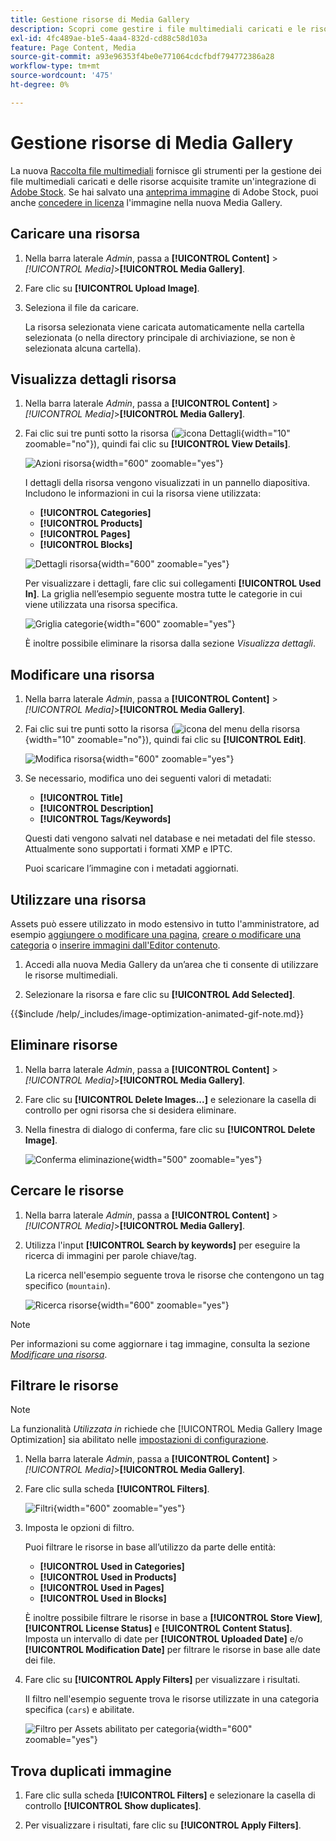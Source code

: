 ```yaml
---
title: Gestione risorse di Media Gallery
description: Scopri come gestire i file multimediali caricati e le risorse acquisite tramite un’integrazione Adobe Stock.
exl-id: 4fc489ae-b1e5-4aa4-832d-cd88c58d103a
feature: Page Content, Media
source-git-commit: a93e96353f4be0e771064cdcfbdf794772386a28
workflow-type: tm+mt
source-wordcount: '475'
ht-degree: 0%

---
```


# Gestione risorse di Media Gallery

La nuova [Raccolta file multimediali](media-gallery.md) fornisce gli strumenti per la gestione dei file multimediali caricati e delle risorse acquisite tramite un&#39;integrazione di [Adobe Stock](adobe-stock.md). Se hai salvato una [anteprima immagine](adobe-stock-save-preview.md) di Adobe Stock, puoi anche [concedere in licenza](adobe-stock-license-image.md) l&#39;immagine nella nuova Media Gallery.

## Caricare una risorsa

1. Nella barra laterale _Admin_, passa a **[!UICONTROL Content]** > _[!UICONTROL Media]_>**[!UICONTROL Media Gallery]**.

1. Fare clic su **[!UICONTROL Upload Image]**.

1. Seleziona il file da caricare.

   La risorsa selezionata viene caricata automaticamente nella cartella selezionata (o nella directory principale di archiviazione, se non è selezionata alcuna cartella).

## Visualizza dettagli risorsa

1. Nella barra laterale _Admin_, passa a **[!UICONTROL Content]** > _[!UICONTROL Media]_>**[!UICONTROL Media Gallery]**.

1. Fai clic sui tre punti sotto la risorsa (![icona Dettagli](./assets/media-gallery-asset-menu-icon.png){width="10" zoomable="no"}), quindi fai clic su **[!UICONTROL View Details]**.

   ![Azioni risorsa](./assets/media-gallery-asset-actions.png){width="600" zoomable="yes"}

   I dettagli della risorsa vengono visualizzati in un pannello diapositiva. Includono le informazioni in cui la risorsa viene utilizzata:

   - **[!UICONTROL Categories]**
   - **[!UICONTROL Products]**
   - **[!UICONTROL Pages]**
   - **[!UICONTROL Blocks]**

   ![Dettagli risorsa](./assets/media-gallery-asset-details.png){width="600" zoomable="yes"}

   Per visualizzare i dettagli, fare clic sui collegamenti **[!UICONTROL Used In]**. La griglia nell’esempio seguente mostra tutte le categorie in cui viene utilizzata una risorsa specifica.

   ![Griglia categorie](./assets/media-gallery-asset-categories.png){width="600" zoomable="yes"}

   È inoltre possibile eliminare la risorsa dalla sezione _Visualizza dettagli_.

## Modificare una risorsa

1. Nella barra laterale _Admin_, passa a **[!UICONTROL Content]** > _[!UICONTROL Media]_>**[!UICONTROL Media Gallery]**.

1. Fai clic sui tre punti sotto la risorsa (![icona del menu della risorsa](./assets/media-gallery-asset-menu-icon.png){width="10" zoomable="no"}), quindi fai clic su **[!UICONTROL Edit]**.

   ![Modifica risorsa](./assets/media-gallery-edit-asset.png){width="600" zoomable="yes"}

1. Se necessario, modifica uno dei seguenti valori di metadati:

   - **[!UICONTROL Title]**
   - **[!UICONTROL Description]**
   - **[!UICONTROL Tags/Keywords]**

   Questi dati vengono salvati nel database e nei metadati del file stesso. Attualmente sono supportati i formati XMP e IPTC.

   Puoi scaricare l’immagine con i metadati aggiornati.

## Utilizzare una risorsa

Assets può essere utilizzato in modo estensivo in tutto l&#39;amministratore, ad esempio [aggiungere o modificare una pagina](page-add.md), [creare o modificare una categoria](../catalog/category-create.md) o [inserire immagini dall&#39;Editor contenuto](editor-insert-image.md).

1. Accedi alla nuova Media Gallery da un’area che ti consente di utilizzare le risorse multimediali.

1. Selezionare la risorsa e fare clic su **[!UICONTROL Add Selected]**.

{{$include /help/_includes/image-optimization-animated-gif-note.md}}

## Eliminare risorse

1. Nella barra laterale _Admin_, passa a **[!UICONTROL Content]** > _[!UICONTROL Media]_>**[!UICONTROL Media Gallery]**.

1. Fare clic su **[!UICONTROL Delete Images...]** e selezionare la casella di controllo per ogni risorsa che si desidera eliminare.

1. Nella finestra di dialogo di conferma, fare clic su **[!UICONTROL Delete Image]**.

   ![Conferma eliminazione](./assets/media-gallery-bulk-delete-confirm.png){width="500" zoomable="yes"}

## Cercare le risorse

1. Nella barra laterale _Admin_, passa a **[!UICONTROL Content]** > _[!UICONTROL Media]_>**[!UICONTROL Media Gallery]**.

1. Utilizza l&#39;input **[!UICONTROL Search by keywords]** per eseguire la ricerca di immagini per parole chiave/tag.

   La ricerca nell&#39;esempio seguente trova le risorse che contengono un tag specifico (`mountain`).

   ![Ricerca risorse](./assets/media-gallery-asset-search.png){width="600" zoomable="yes"}

>[!NOTE]
>
>Per informazioni su come aggiornare i tag immagine, consulta la sezione _[Modificare una risorsa](#edit-an-asset)_.

## Filtrare le risorse

>[!NOTE]
>
>La funzionalità _Utilizzata in_ richiede che [!UICONTROL Media Gallery Image Optimization] sia abilitato nelle [impostazioni di configurazione](media-gallery-image-optimization.md).

1. Nella barra laterale _Admin_, passa a **[!UICONTROL Content]** > _[!UICONTROL Media]_>**[!UICONTROL Media Gallery]**.

1. Fare clic sulla scheda **[!UICONTROL Filters]**.

   ![Filtri](./assets/media-gallery-filters.png){width="600" zoomable="yes"}

1. Imposta le opzioni di filtro.

   Puoi filtrare le risorse in base all’utilizzo da parte delle entità:

   - **[!UICONTROL Used in Categories]**
   - **[!UICONTROL Used in Products]**
   - **[!UICONTROL Used in Pages]**
   - **[!UICONTROL Used in Blocks]**

   È inoltre possibile filtrare le risorse in base a **[!UICONTROL Store View]**, **[!UICONTROL License Status]** e **[!UICONTROL Content Status]**. Imposta un intervallo di date per **[!UICONTROL Uploaded Date]** e/o **[!UICONTROL Modification Date]** per filtrare le risorse in base alle date dei file.

1. Fare clic su **[!UICONTROL Apply Filters]** per visualizzare i risultati.

   Il filtro nell&#39;esempio seguente trova le risorse utilizzate in una categoria specifica (`cars`) e abilitate.

   ![Filtro per Assets abilitato per categoria](./assets/media-gallery-filter-by-category.png){width="600" zoomable="yes"}

## Trova duplicati immagine

1. Fare clic sulla scheda **[!UICONTROL Filters]** e selezionare la casella di controllo **[!UICONTROL Show duplicates]**.

1. Per visualizzare i risultati, fare clic su **[!UICONTROL Apply Filters]**.
